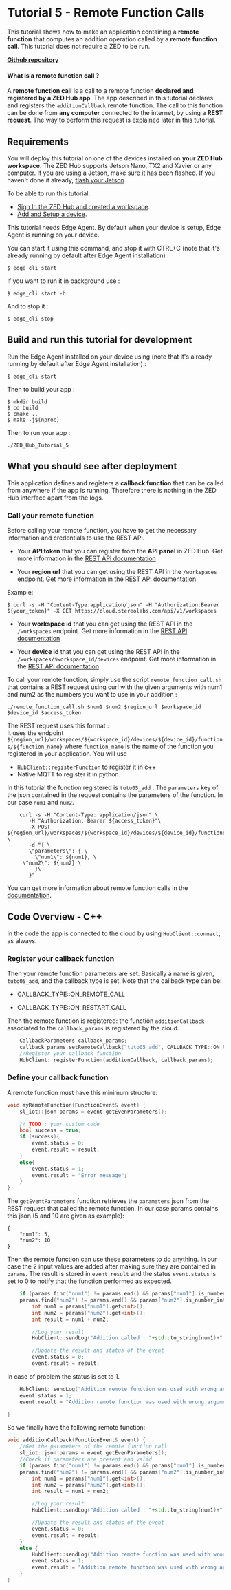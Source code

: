 # Tutorial 5 - Remote Function Calls

This tutorial shows how to make an application containing a **remote function** that computes an addition operation called by a **remote function call**.
This tutorial does not require a ZED to be run.

[**Github repository**](https://github.com/stereolabs/zed-hub-examples/tree/main/tutorials/tutorial_05_remote_function_calls)

#### What is a remote function call ?
A **remote function call** is a call to a remote function **declared and registered by a ZED Hub app**. The app described in this tutorial declares and registers the `additionCallback` remote function.
The call to this function can be done from **any computer** connected to the internet, by using a **REST request**. The way to perform this request is explained later in this tutorial.


## Requirements
You will deploy this tutorial on one of the devices installed on **your ZED Hub workspace**. The ZED Hub supports Jetson Nano, TX2 and Xavier or any computer. If you are using a Jetson, make sure it has been flashed. If you haven't done it already, [flash your Jetson](https://docs.nvidia.com/sdk-manager/install-with-sdkm-jetson/index.html).

To be able to run this tutorial:
- [Sign In the ZED Hub and created a workspace](https://www.stereolabs.com/docs/cloud/overview/get-started/).
- [Add and Setup a device](https://www.stereolabs.com/docs/cloud/overview/get-started/#add-a-camera).

This tutorial needs Edge Agent. By default when your device is setup, Edge Agent is running on your device.

You can start it using this command, and stop it with CTRL+C (note that it's already running by default after Edge Agent installation) :
```
$ edge_cli start
```

If you want to run it in background use :
```
$ edge_cli start -b
```

And to stop it :
```
$ edge_cli stop
```

## Build and run this tutorial for development

Run the Edge Agent installed on your device using (note that it's already running by default after Edge Agent installation) :
```
$ edge_cli start
```

Then to build your app :
```
$ mkdir build
$ cd build
$ cmake ..
$ make -j$(nproc)
```

Then to run your app :
```
./ZED_Hub_Tutorial_5
```

## What you should see after deployment
This application defines and registers a **callback function** that can be called from anywhere if the app is running. Therefore there is nothing in the ZED Hub interface apart from the logs.

### Call your remote function
Before calling your remote function, you have to get the necessary information and credentials to use the REST API.

- Your **API token** that you can register from the **API panel** in ZED Hub. Get more information in the [REST API documentation](https://www.stereolabs.com/docs/cloud/rest-api/)

- Your **region url** that you can get using the REST API in the ```/workspaces``` endpoint. Get more information in the [REST API documentation](https://www.stereolabs.com/docs/cloud/rest-api/workspaces/)

Example:
```
$ curl -s -H "Content-Type:application/json" -H "Authorization:Bearer ${your_token}" -X GET https://cloud.stereolabs.com/api/v1/workspaces

```

- Your **workspace id** that you can get using the REST API in the ```/workspaces``` endpoint. Get more information in the [REST API documentation](https://www.stereolabs.com/docs/cloud/rest-api/workspaces/)


- Your **device id** that you can get using the REST API in the ```/workspaces/$workspace_id/devices``` endpoint. Get more information in the [REST API documentation](https://www.stereolabs.com/docs/cloud/rest-api/devices/)


To call your remote function, simply use the script ```remote_function_call.sh``` that contains a REST request using curl with the given arguments with num1 and num2 as the numbers you want to use in your addition :

```
./remote_function_call.sh $num1 $num2 $region_url $workspace_id $device_id $access_token
```

The REST request uses this format :\
It uses the endpoint ```${region_url}/workspaces/${workspace_id}/devices/${device_id}/functions/${function_name}``` where ```function_name``` is the name of the function you registered in your application.
You will use
- ```HubClient::registerFunction``` to register it in c++
- Native MQTT to register it in python.

In this tutorial the function registered is `tuto05_add` .
The `parameters` key of the json contained in the request contains the parameters of the function. In our case `num1` and `num2`.

```
    curl -s -H "Content-Type: application/json" \
       -H "Authorization: Bearer ${access_token}"\
       -X POST ${region_url}/workspaces/${workspace_id}/devices/${device_id}/functions/tuto05_add \
       -d "{ \
       \"parameters\": { \
         \"num1\": ${num1}, \
	 \"num2\": ${num2} \
         }\
       }"
```

You can get more information about remote function calls in the [documentation](https://www.stereolabs.com/docs/cloud/remote-functions/call/).


## Code Overview - C++

In the code the app is connected to the cloud by using `HubClient::connect`, as always.

### Register your callback function
Then your remote function parameters are set. Basically a name is given, `tuto05_add`, and the callback type is set.
Note that the callback type can be:

- CALLBACK_TYPE::ON_REMOTE_CALL

- CALLBACK_TYPE::ON_RESTART_CALL

Then the remote function is registered: the function `additionCallback` associated to the `callback_params` is registered by the cloud.

```c++
    CallbackParameters callback_params;
    callback_params.setRemoteCallback("tuto05_add", CALLBACK_TYPE::ON_REMOTE_CALL);
    //Register your callback function
    HubClient::registerFunction(additionCallback, callback_params);
```


### Define your callback function

A remote function must have this minimum structure:

```c++
void myRemoteFunction(FunctionEvent& event) {
    sl_iot::json params = event.getEvenParameters();

    // TODO : your custom code
    bool success = true;
    if (success){
        event.status = 0;
        event.result = result;
    }
    else{
        event.status = 1;
        event.result = "Error message";
    }
}

```

The `getEventParameters` function retrieves the `parameters` json from the REST request that called the remote function.
In our case params contains this json (5 and 10 are given as example):
```
{
    "num1": 5,
    "num2": 10
}
```

Then the remote function can use these parameters to do anything. In our case the 2 input values are added after making sure they are contained in `params`. The result is stored in `event.result` and the status `event.status` is set to 0 to notify that the function performed as expected.

```c++
    if (params.find("num1") != params.end() && params["num1"].is_number_integer() &&
	params.find("num2") != params.end() && params["num2"].is_number_integer()) {
        int num1 = params["num1"].get<int>();
        int num2 = params["num2"].get<int>();
        int result = num1 + num2;

	    //Log your result
        HubClient::sendLog("Addition called : "+std::to_string(num1)+" + "+std::to_string(num2)+" = "+std::to_string(result),LOG_LEVEL::INFO);

        //Update the result and status of the event
        event.status = 0;
        event.result = result;

```

In case of problem the status is set to 1.
```c++
    HubClient::sendLog("Addition remote function was used with wrong arguments.",LOG_LEVEL::ERROR);
    event.status = 1;
    event.result = "Addition remote function was used with wrong arguments.";

}
```

So we finally have the following remote function:

```c++
void additionCallback(FunctionEvent& event) {
    //Get the parameters of the remote function call
    sl_iot::json params = event.getEvenParameters();
    //Check if parameters are present and valid
    if (params.find("num1") != params.end() && params["num1"].is_number_integer() &&
	params.find("num2") != params.end() && params["num2"].is_number_integer()) {
        int num1 = params["num1"].get<int>();
        int num2 = params["num2"].get<int>();
        int result = num1 + num2;

        //Log your result
        HubClient::sendLog("Addition called : "+std::to_string(num1)+" + "+std::to_string(num2)+" = "+std::to_string(result),LOG_LEVEL::INFO);

        //Update the result and status of the event
        event.status = 0;
        event.result = result;
    }
    else {
        HubClient::sendLog("Addition remote function was used with wrong arguments.",LOG_LEVEL::ERROR);
        event.status = 1;
        event.result = "Addition remote function was used with wrong arguments.";
    }
}
```
